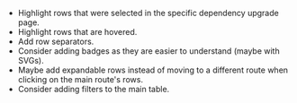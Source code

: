 - Highlight rows that were selected in the specific dependency upgrade page.
- Highlight rows that are hovered.
- Add row separators.
- Consider adding badges as they are easier to understand (maybe with SVGs).
- Maybe add expandable rows instead of moving to a different route when clicking on the main route's rows.
- Consider adding filters to the main table.